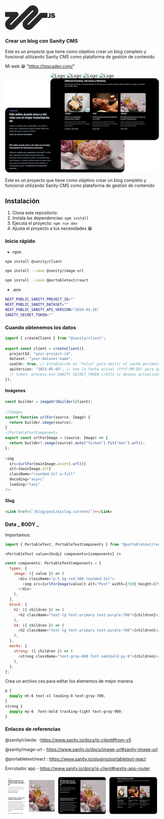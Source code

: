 <br />
    <img src="README/images/logo.png" alt="Logo"  height="80">
<h3 >Crear un blog con Sanity CMS</h3>

Este es un proyecto que tiene como objetivo crear un blog completo y funcional utilizando Sanity CMS como plataforma de gestión de contenido

Mi web 😁 "https://toscadev.com/"

<div align="center" style="border-radius: 10px; overflow: hidden;">
    <img style="border-radius: 10px;" src="https://img.shields.io/badge/next.js-000000?style=for-the-badge&logo=nextdotjs&logoColor=white" alt="Logo" />
     <img style="border-radius: 10px;" src="https://img.shields.io/badge/React-20232A?style=for-the-badge&logo=react&logoColor=61DAFB" alt="Logo" />
  <img style="border-radius: 10px;" src="https://img.shields.io/badge/tailwindcss-20232A?style=for-the-badge&logo=tailwindcss&logoColor=61DAFB" alt="Logo" />
   <img style="border-radius: 10px;" src="https://img.shields.io/badge/CMS-20232A?style=for-the-badge&logo=sanity&logoColor=61DAFB" alt="Logo" />

</div>

<div align="center" style="border-radius: 10px; overflow: hidden;">
    <img src="README/images/image 3.png" alt="Logo" />
</div>

Este es un proyecto que tiene como objetivo crear un blog completo y funcional utilizando Sanity CMS como plataforma de gestión de contenido

## Instalación

1. Clona este repositorio:
2. Instala las dependencias:
   `npm install`
3. Ejecuta el proyecto:
   `npm run dev`
4. Ajusta el proyecto a tus necesidades 😁

### Inicio rápido

- npm

```sh
npm install @sanity/client
```

```sh
npm install --save @sanity/image-url
```

```sh
npm install --save @portabletext/react
```

- .env

```sh
NEXT_PUBLIC_SANITY_PROJECT_ID=""
NEXT_PUBLIC_SANITY_DATASET=""
NEXT_PUBLIC_SANITY_API_VERSION="2024-01-26"
SANITY_SECRET_TOKEN=""
```

### Cuando obtenemos los datos

```ts
import { createClient } from "@sanity/client";

export const client = createClient({
  projectId: "your-project-id",
  dataset: "your-dataset-name",
  useCdn: true, // Establecido en "falso" para omitir el caché perimetral
  apiVersion: "2023-05-03", // Use la fecha actual (YYYY-MM-DD) para apuntar a la última versión de API
  // token: process.env.SANITY_SECRET_TOKEN //Sólo si deseas actualizar contenido con el cliente
});
```

#### Imágenes

```ts
const builder = imageUrlBuilder(client);

//Images
export function urlFor(source: Image) {
  return builder.image(source);
}
//PortableTextComponents
export const urlForImage = (source: Image) => {
  return builder?.image(source).auto("format").fit("max").url();
};

<img
  src={urlFor(mainImage.asset).url()}
  alt={mainImage.alt}
  className="rounded-2xl w-full"
  decoding="async"
  loading="lazy"
/>;
```

#### Slug

```html
<Link href={`/blog/post/${slug.current}`}></Link>
```

### Data **_ BODY _**

Importamos:

```js
import { PortableText, PortableTextComponents } from "@portabletext/react";
```

```tsx
<PortableText value={body} components={components} />
```

```js
const components: PortableTextComponents = {
  types: {
    image: ({ value }) => (
      <div className="p-5 bg-red-500 rounded-3xl">
        <img src={urlForImage(value)} alt="Post" width={700} height={700} />
      </div>
    ),
  },
  block: {
    h2: ({ children }) => (
      <h2 className="text-lg text-primary text-purple-700">{children}</h2>
    ),
    h4: ({ children }) => (
      <h2 className="text-lg text-primary text-purple-700">{children}</h2>
    ),
  },
  marks: {
    strong: ({ children }) => (
      <strong className="text-gray-600 font-semibold py-8">{children}</strong>
    ),
  },
};
```

Crea un archivo css para editar los elementos de mejor manera.

```css
p {
  @apply mt-6 text-xl leading-8 text-gray-700;
}
strong {
  @apply my-6  font-bold tracking-tight text-gray-900;
}
```

### Enlaces de referencias

@sanity/cliente: -https://www.sanity.io/docs/js-client#from-v5

@sanity/image-url - https://www.sanity.io/docs/image-url#sanity-image-url

@portabletext/react : https://www.sanity.io/plugins/portabletext-react

Enrrutador app - https://www.sanity.io/docs/js-client#nextjs-app-router

<div style="display: flex">
<div align="center" style="border-radius: 10px; overflow: hidden; padding: 6px">
    <img src="README/images/image 1.png" width="250" height="120" alt="Logo" />
</div>
<div align="center" style="border-radius: 10px; overflow: hidden; padding: 6px">
    <img src="README/images/image 2.png" width="250" height="120" alt="Logo" />
</div>
<div align="center" style="border-radius: 10px; overflow: hidden; padding: 6px">
    <img src="README/images/image 5.png" width="250"  height="120" alt="Logo" />
</div>
</div>
